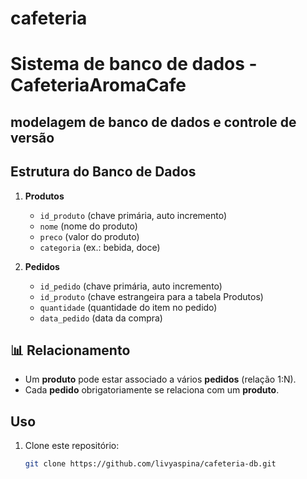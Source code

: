 # cafeteria
# Sistema de banco de dados - CafeteriaAromaCafe

modelagem de banco de dados e controle de versão
---
##  Estrutura do Banco de Dados

1. **Produtos**
   - `id_produto` (chave primária, auto incremento)
   - `nome` (nome do produto)
   - `preco` (valor do produto)
   - `categoria` (ex.: bebida, doce)

2. **Pedidos**
   - `id_pedido` (chave primária, auto incremento)
   - `id_produto` (chave estrangeira para a tabela Produtos)
   - `quantidade` (quantidade do item no pedido)
   - `data_pedido` (data da compra)

## 📊 Relacionamento
- Um **produto** pode estar associado a vários **pedidos** (relação 1:N).
- Cada **pedido** obrigatoriamente se relaciona com um **produto**.

## Uso

1. Clone este repositório:
   ```bash
   git clone https://github.com/livyaspina/cafeteria-db.git
